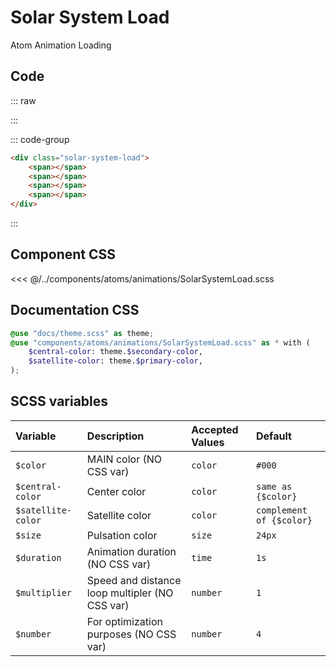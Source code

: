 # Solar System Load
<Badge type="tip">Atom</Badge> <Badge type="info">Animation</Badge> <Badge type="info">Loading</Badge>

## Code

::: raw
<div class="dev-section">
    <div class="solar-system-load">
        <span></span>
        <span></span>
        <span></span>
        <span></span>
    </div>
</div>
:::

::: code-group
```html
<div class="solar-system-load">
    <span></span>
    <span></span>
    <span></span>
    <span></span>
</div>
```
:::

## Component CSS

<<< @/../components/atoms/animations/SolarSystemLoad.scss

## Documentation CSS

```scss
@use "docs/theme.scss" as theme;
@use "components/atoms/animations/SolarSystemLoad.scss" as * with (
    $central-color: theme.$secondary-color,
    $satellite-color: theme.$primary-color,
);
```

## SCSS variables

| Variable           | Description                                    | Accepted Values | Default                  |
|:-------------------|:-----------------------------------------------|:----------------|:-------------------------|
| `$color`           | MAIN color (NO CSS var)                        | `color`         | `#000`                   |
| `$central-color`   | Center color                                   | `color`         | `same as {$color}`       |
| `$satellite-color` | Satellite color                                | `color`         | `complement of {$color}` |
| `$size`            | Pulsation color                                | `size`          | `24px`                   |
| `$duration`        | Animation duration (NO CSS var)                | `time`          | `1s`                     |
| `$multiplier`      | Speed and distance loop multipler (NO CSS var) | `number`        | `1`                      |
| `$number`          | For optimization purposes (NO CSS var)         | `number`        | `4`                      |


<style lang="scss">
@use "docs/theme.scss" as theme;
@use "components/atoms/animations/SolarSystemLoad.scss" as * with (
    $central-color: theme.$secondary-color,
    $satellite-color: theme.$primary-color,
    $central-color--dark: theme.$secondary-color,
    $satellite-color--dark: theme.$primary-color,
);
</style>